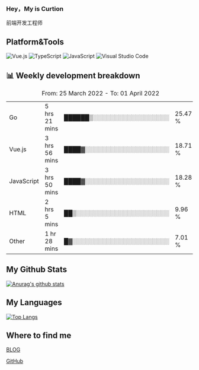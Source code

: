 ### Hey，My is Curtion
前端开发工程师
## Platform&Tools

![Vue.js](https://img.shields.io/badge/-Vue.js-4FC08D?style=flat-square&logo=Vue.js&logoColor=white)
![TypeScript](https://img.shields.io/badge/-TypeScript-007ACC?style=flat-square&logo=typescript&logoColor=white)
![JavaScript](https://img.shields.io/badge/-JavaScript-F7DF1E?style=flat-square&logo=javascript&logoColor=black)
![Visual Studio Code](https://img.shields.io/badge/-VSCode-007ACC?style=flat-square&logo=Visual-Studio-Code&logoColor=white)

## 📊 Weekly development breakdown

<!--START_SECTION:waka-->

<table><caption>From: 25 March 2022 - To: 01 April 2022</caption><tr><td>Go</td><td>5 hrs 21 mins</td><td>██████▒░░░░░░░░░░░░░░░░░░</td><td>25.47 %</td></tr><tr><td>Vue.js</td><td>3 hrs 56 mins</td><td>████▓░░░░░░░░░░░░░░░░░░░░</td><td>18.71 %</td></tr><tr><td>JavaScript</td><td>3 hrs 50 mins</td><td>████▓░░░░░░░░░░░░░░░░░░░░</td><td>18.28 %</td></tr><tr><td>HTML</td><td>2 hrs 5 mins</td><td>██▒░░░░░░░░░░░░░░░░░░░░░░</td><td>9.96 %</td></tr><tr><td>Other</td><td>1 hr 28 mins</td><td>█▓░░░░░░░░░░░░░░░░░░░░░░░</td><td>7.01 %</td></tr></table>

<!--END_SECTION:waka-->

## My Github Stats

[![Anurag's github stats](https://github-readme-stats.vercel.app/api?username=curtion&count_private=true&show_icons=true&theme=onedark)](https://github.com/anuraghazra/github-readme-stats)

## My Languages

[![Top Langs](https://github-readme-stats.vercel.app/api/top-langs/?username=curtion&layout=compact)](https://github.com/anuraghazra/github-readme-stats)

## Where to find me

[BLOG](https://blog.3gxk.net)

[GitHub](https://github.com/Curtion)
